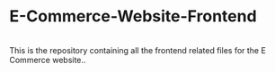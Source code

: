 <h1>E-Commerce-Website-Frontend</h1>
<br/>
This is the repository containing all the frontend related files for the E Commerce website..
